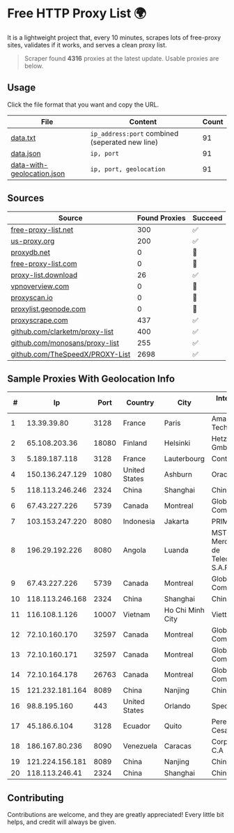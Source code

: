 
# Free HTTP Proxy List 🌍

It is a lightweight project that, every 10 minutes, scrapes lots of free-proxy sites, validates if it works, and serves a clean proxy list.


> Scraper found **4316** proxies at the latest update. Usable proxies are below.

## Usage

Click the file format that you want and copy the URL.


|File|Content|Count|
|----|-------|-----|
|[data.txt](https://raw.githubusercontent.com/themiralay/Proxy-List-World/master/data.txt)|`ip_address:port` combined (seperated new line)|91|
|[data.json](https://raw.githubusercontent.com/themiralay/Proxy-List-World/master/data.json)|`ip, port`|91|
|[data-with-geolocation.json](https://raw.githubusercontent.com/themiralay/Proxy-List-World/master/data-with-geolocation.json)|`ip, port, geolocation`|91|

## Sources

|Source|Found Proxies|Succeed|
|------|-------------|-------|
|[free-proxy-list.net](https://free-proxy-list.net)|300|✅|
|[us-proxy.org](https://www.us-proxy.org)|200|✅|
|[proxydb.net](http://proxydb.net)|0|🚫|
|[free-proxy-list.com](https://free-proxy-list.com/?page=&port=&type%5B%5D=http&type%5B%5D=https&up_time=0&search=Search)|0|🚫|
|[proxy-list.download](https://www.proxy-list.download/HTTP)|26|✅|
|[vpnoverview.com](https://vpnoverview.com/privacy/anonymous-browsing/free-proxy-servers)|0|🚫|
|[proxyscan.io](https://www.proxyscan.io)|0|🚫|
|[proxylist.geonode.com](https://proxylist.geonode.com/api/proxy-list?limit=300&page=1&sort_by=lastChecked&sort_type=desc&protocols=http,https)|0|🚫|
|[proxyscrape.com](https://api.proxyscrape.com/v2/?request=displayproxies&protocol=http&timeout=10000&country=all&ssl=all&anonymity=all)|437|✅|
|[github.com/clarketm/proxy-list](https://raw.githubusercontent.com/clarketm/proxy-list/master/proxy-list-raw.txt)|400|✅|
|[github.com/monosans/proxy-list](https://raw.githubusercontent.com/monosans/proxy-list/main/proxies/http.txt)|255|✅|
|[github.com/TheSpeedX/PROXY-List](https://raw.githubusercontent.com/TheSpeedX/PROXY-List/master/http.txt)|2698|✅|


## Sample Proxies With Geolocation Info

|#|Ip|Port|Country|City|Internet Service Provider|
|-|--|----|-------|----|-------------------------|
|1|13.39.39.80|3128|France|Paris|Amazon Technologies Inc.|
|2|65.108.203.36|18080|Finland|Helsinki|Hetzner Online GmbH|
|3|5.189.187.118|3128|France|Lauterbourg|Contabo GmbH|
|4|150.136.247.129|1080|United States|Ashburn|Oracle Corporation|
|5|118.113.246.246|2324|China|Shanghai|Chinanet|
|6|67.43.227.226|5739|Canada|Montreal|GloboTech Communications|
|7|103.153.247.220|8080|Indonesia|Jakarta|PRIMAHOME|
|8|196.29.192.226|8080|Angola|Luanda|MSTelcom-Mercury Servicos de Telecomunicacoes, S.A.R.L|
|9|67.43.227.226|5739|Canada|Montreal|GloboTech Communications|
|10|118.113.246.168|2324|China|Shanghai|Chinanet|
|11|116.108.1.126|10007|Vietnam|Ho Chi Minh City|Viettel Corporation|
|12|72.10.160.170|32597|Canada|Montreal|GloboTech Communications|
|13|72.10.160.171|32597|Canada|Montreal|GloboTech Communications|
|14|72.10.164.178|26763|Canada|Montreal|GloboTech Communications|
|15|121.232.181.164|8089|China|Nanjing|Chinanet|
|16|98.8.195.160|443|United States|Orlando|Spectrum|
|17|45.186.6.104|3128|Ecuador|Quito|Perez Tito Julio Cesar|
|18|186.167.80.236|8090|Venezuela|Caracas|Corporacion Digitel C.A|
|19|121.224.156.181|8089|China|Nanjing|China Telecom|
|20|118.113.246.41|2324|China|Shanghai|Chinanet|



## Contributing

Contributions are welcome, and they are greatly appreciated! Every
little bit helps, and credit will always be given.

